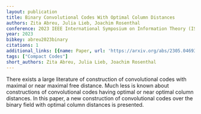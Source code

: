```yaml
---
layout: publication
title: Binary Convolutional Codes With Optimal Column Distances
authors: Zita Abreu, Julia Lieb, Joachim Rosenthal
conference: 2023 IEEE International Symposium on Information Theory (ISIT)
year: 2023
bibkey: abreu2023binary
citations: 1
additional_links: [{name: Paper, url: 'https://arxiv.org/abs/2305.04693'}]
tags: ["Compact Codes"]
short_authors: Zita Abreu, Julia Lieb, Joachim Rosenthal
---
```

There exists a large literature of construction of convolutional codes with
maximal or near maximal free distance. Much less is known about constructions
of convolutional codes having optimal or near optimal column distances. In this
paper, a new construction of convolutional codes over the binary field with
optimal column distances is presented.